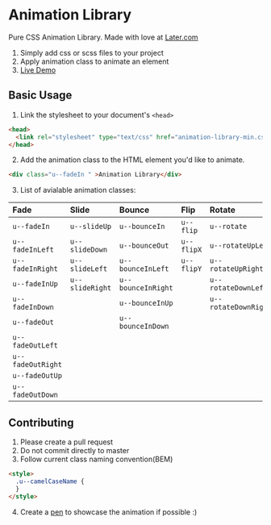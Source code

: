 # Animation Library
Pure CSS Animation Library. Made with love at [Later.com](https://later.com)

1. Simply add css or scss files to your project
2. Apply animation class to animate an element
3. [Live Demo](http://animation.kaustubhmenon.com)

## Basic Usage

1. Link the stylesheet to your document's `<head>`

```html
<head>
  <link rel="stylesheet" type="text/css" href="animation-library-min.css">
</head>
```
2. Add the animation class to the HTML element you'd like to animate.
```html
<div class="u--fadeIn " >Animation Library</div>
```
3. List of avialable animation classes:

| Fade              | Slide            | Bounce              | Flip        | Rotate               | Zoom             | Attention    |
| :---------------- | :--------------- | :------------------ | :---------- | :------------------- | :--------------- | :----------- |
| `u--fadeIn`       | `u--slideUp`     | `u--bounceIn`       | `u--flip`   | `u--rotate`          | `u--zoomIn`      | `u--pulse `  |
| `u--fadeInLeft`   | `u--slideDown `  | `u--bounceOut`      | `u--flipX`  | `u--rotateUpLeft`    | `u--zoomInDown`  | `u--flash `  |
| `u--fadeInRight`  | `u--slideLeft`   | `u--bounceInLeft`   | `u--flipY ` | `u--rotateUpRight`   | `u--zoomInUp`    | `u--bounce ` |
| `u--fadeInUp`     | `u--slideRight`  | `u--bounceInRight`  |             | `u--rotateDownLeft`  | `u--zoomOut`     | `u--shake `  |
| `u--fadeInDown`   |                  | `u--bounceInUp`     |             | `u--rotateDownRight` | `u--zoomOutDown` | `u--swing `  |
| `u--fadeOut`      |                  | `u--bounceInDown`   |             |                      | `u--zoomOutUp`   |              |
| `u--fadeOutLeft`  |                  |                     |             |                      |                  |              |
| `u--fadeOutRight` |                  |                     |             |                      |                  |              |
| `u--fadeOutUp`    |                  |                     |             |                      |                  |              |
| `u--fadeOutDown`  |                  |                     |             |                      |                  |              |


## Contributing

1. Please create a pull request
2. Do not commit directly to master
3. Follow current class naming convention(BEM)
```html
<style>
  .u--camelCaseName {
  }
</style>
```
4. Create a [pen](http://codepen.io) to showcase the animation if possible :)
